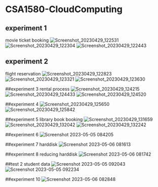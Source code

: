 # CSA1580-CloudComputing 

## experiment 1
movie ticket booking
![Screenshot_20230429_122531](https://user-images.githubusercontent.com/113351258/235289483-fa79a95c-705d-44e8-8370-6a6ce4d8caf2.png)
![Screenshot_20230429_122304](https://user-images.githubusercontent.com/113351258/235289506-f7db63d9-89d7-4ac8-918a-9b31c1060c9f.png)
![Screenshot_20230429_122443](https://user-images.githubusercontent.com/113351258/235289516-3fa57014-6922-4461-bf40-4d5ee8742811.png)

## experiment 2
flight reservation
![Screenshot_20230429_122823](https://user-images.githubusercontent.com/113351258/235289598-3765fe0f-0d28-4d42-a274-338a7c2a343b.png)
![Screenshot_20230429_123321](https://user-images.githubusercontent.com/113351258/235289610-94d37f4e-67e9-4970-b2aa-af6f962b0efb.png)
![Screenshot_20230429_123630](https://user-images.githubusercontent.com/113351258/235289618-088f49ef-0070-4a96-afd2-86cbb36c1b24.png)

##experiment 3
rental process
![Screenshot_20230429_124215](https://user-images.githubusercontent.com/113351258/235289656-41d9d397-0e36-4c0c-af06-e9db6452bcf1.png)
![Screenshot_20230429_124433](https://user-images.githubusercontent.com/113351258/235289662-f9ee59d0-cb91-4042-9d6b-9c99d85c8c13.png)
![Screenshot_20230429_124520](https://user-images.githubusercontent.com/113351258/235289672-e4e853b7-ceda-4321-98d1-4b2ef47bb7e0.png)

##experiment 4
![Screenshot_20230429_125650](https://user-images.githubusercontent.com/113351258/235289914-ffaa8c70-b0f3-4e07-ae65-ab1d9af20c78.png)
![Screenshot_20230429_125842](https://user-images.githubusercontent.com/113351258/235289918-6f6d3878-7d07-44d2-a48f-bb1b87a9a785.png)

##experiment 5
library book booking
![Screenshot_20230429_131659](https://user-images.githubusercontent.com/113351258/235291580-b4635248-5c3c-4085-a7be-9fb3c7def748.png)
![Screenshot_20230429_132042](https://user-images.githubusercontent.com/113351258/235291590-1e37c098-af22-49bc-bb79-2a5780bd2153.png)
![Screenshot_20230429_132242](https://user-images.githubusercontent.com/113351258/235291599-fc0416b4-dbee-41e9-a00c-1c0287858193.png)

##experiment 6
![Screenshot 2023-05-05 084205](https://user-images.githubusercontent.com/113351258/236372359-a290b9bf-f450-4ecd-a0ce-ba7ef234e001.png)
 
 ##experiment 7
 harddisk
 ![Screenshot 2023-05-06 081613](https://user-images.githubusercontent.com/113351258/236594772-466174df-3977-4b6c-8364-ae680975273b.png)

##experiment 8
reducing harddisk
![Screenshot 2023-05-06 081742](https://user-images.githubusercontent.com/113351258/236594813-253fe8ef-27a9-40b7-acd8-3a4e77fbd01f.png)

##test 2
student data
![Screenshot 2023-05-05 092043](https://user-images.githubusercontent.com/113351258/236594924-4976cd12-b717-43f7-bbc4-2791d33f7e90.png)
![Screenshot 2023-05-05 092234](https://user-images.githubusercontent.com/113351258/236594899-3ded2991-07e8-4391-8b97-83ff1fe68e30.png)
 
 ##experiment 10
 ![Screenshot 2023-05-06 082848](https://user-images.githubusercontent.com/113351258/236595146-c06d6519-79f6-4e48-a4bc-7983288e0526.png)




